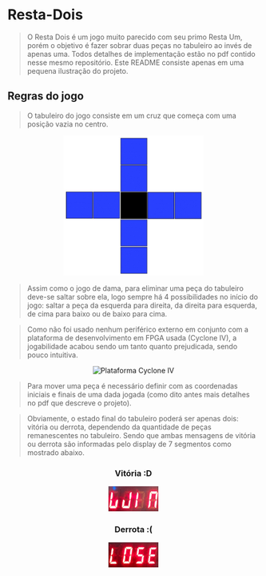 # Resta-Dois
> O Resta Dois é um jogo muito parecido com seu primo Resta Um, porém o objetivo é fazer sobrar duas peças no tabuleiro ao invés de apenas uma. Todos detalhes de implementação estão no pdf contido nesse mesmo repositório. Este README consiste apenas em uma pequena ilustração do projeto.

## Regras do jogo
> O tabuleiro do jogo consiste em um cruz que começa com uma posição vazia no centro.

<p align="center">
  <img width="280" height="280" src="https://github.com/medina325/Resta-Dois/blob/main/images/tabuleiro.jpg?raw=true" alt="tabuleiro">
</p>

> Assim como o jogo de dama, para eliminar uma peça do tabuleiro deve-se saltar sobre ela, logo sempre há 4 possibilidades no início do jogo: saltar a peça da esquerda para direita, da direita para esquerda, de cima para baixo ou de baixo para cima.

> Como não foi usado nenhum periférico externo em conjunto com a plataforma de desenvolvimento em FPGA usada (Cyclone IV), a jogabilidade acabou sendo um tanto quanto prejudicada, sendo pouco intuitiva.

<p align="center">
  <img width="460" height="360" src="https://www.dhresource.com/0x0/f2/albu/g5/M00/5A/63/rBVaI1nDK4mAOr-LAAdEFp_RNEA674.jpg" alt="Plataforma Cyclone IV">
</p>

> Para mover uma peça é necessário definir com as coordenadas iniciais e finais de uma dada jogada (como dito antes mais detalhes no pdf que descreve o projeto).

> Obviamente, o estado final do tabuleiro poderá ser apenas dois: vitória ou derrota, dependendo da quantidade de peças remanescentes no tabuleiro. Sendo que ambas mensagens de vitória ou derrota são informadas pelo display de 7 segmentos como mostrado abaixo.

<h3 align="center">Vitória :D</h3>
<p align="center">
  <img id="cyclone" width="100" height="50" src="https://github.com/medina325/Resta-Dois/blob/main/images/win_display.jpg?raw=true" alt="win_display">
</p>

<h3 align="center">Derrota :(</h3>
<p align="center">
  <img id="cyclone" width="100" height="50" src="https://github.com/medina325/Resta-Dois/blob/main/images/lose_display.jpg?raw=true" alt="lose_display">
</p>
